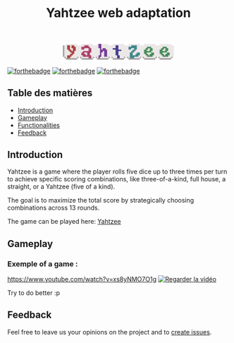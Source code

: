 <h1 align="center"> Yahtzee web adaptation </h1> <br>

<p align="center">
  <img src="public/yahtzee.gif" width="50%">
</p>

[![forthebadge](https://forthebadge.com/images/badges/made-with-react.svg)](https://forthebadge.com)
[![forthebadge](https://forthebadge.com/images/badges/made-with-python.svg)](https://forthebadge.com)
[![forthebadge](http://forthebadge.com/images/badges/built-with-love.svg)](http://forthebadge.com)


## Table des matières

- [Introduction](#introduction)
- [Gameplay](#gameplay)
- [Functionalities](#functionalities)
- [Feedback](#feedback)


## Introduction

Yahtzee is a game where the player rolls five dice up to three times per turn to achieve specific scoring combinations, like three-of-a-kind, full house, a straight, or a Yahtzee (five of a kind). 

The goal is to maximize the total score by strategically choosing combinations across 13 rounds.

The game can be played here: [Yahtzee](https://yams-e2sv.onrender.com)

## Gameplay

### Exemple of a game :
https://www.youtube.com/watch?v=xs8yNMO7O1g
[![Regarder la vidéo](https://img.youtube.com/vi/xs8yNMO7O1g/maxresdefault.jpg)](https://www.youtube.com/watch?v=xs8yNMO7O1g)

Try to do better :p

## Feedback

Feel free to leave us your opinions on the project and to [create issues](https://github.com/gitpoint/git-point/issues/new).

